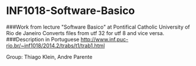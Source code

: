# INF1018-Software-Basico
  
  ###Work from lecture "Software Basico" at Pontifical Catholic University of Rio de Janeiro
    Converts files from utf 32 for utf 8 and vice versa.
  ###Description in Portuguese
    http://www.inf.puc-rio.br/~inf1018/2014.2/trabs/t1/trab1.html

Group: Thiago Klein, Andre Parente
